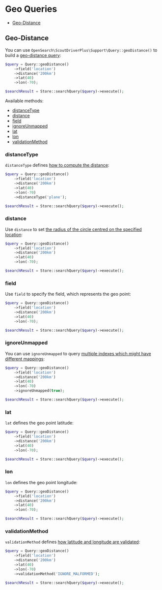 # Geo Queries

* [Geo-Distance](#geo-distance)

## Geo-Distance

You can use `OpenSearch\ScoutDriverPlus\Support\Query::geoDistance()` to build a [geo-distance query](https://www.elastic.co/guide/en/elasticsearch/reference/current/query-dsl-geo-distance-query.html#query-dsl-geo-distance-query):

```php
$query = Query::geoDistance()
    ->field('location')
    ->distance('200km')
    ->lat(40)
    ->lon(-70);

$searchResult = Store::searchQuery($query)->execute();
```

Available methods:

* [distanceType](#geo-distance-distance-type)
* [distance](#geo-distance-distance)
* [field](#geo-distance-field)
* [ignoreUnmapped](#geo-distance-ignore-unmapped)
* [lat](#geo-distance-lat)
* [lon](#geo-distance-lon)
* [validationMethod](#geo-distance-validation-method)

### <a name="geo-distance-distance-type"></a> distanceType

`distanceType` defines [how to compute the distance](https://www.elastic.co/guide/en/elasticsearch/reference/current/query-dsl-geo-distance-query.html#_options_2):

```php
$query = Query::geoDistance()
    ->field('location')
    ->distance('200km')
    ->lat(40)
    ->lon(-70)
    ->distanceType('plane');

$searchResult = Store::searchQuery($query)->execute();
```

### <a name="geo-distance-distance"></a> distance

Use `distance` to set [the radius of the circle centred on the specified location](https://www.elastic.co/guide/en/elasticsearch/reference/current/query-dsl-geo-distance-query.html#_options_2):

```php
$query = Query::geoDistance()
    ->field('location')
    ->distance('200km')
    ->lat(40)
    ->lon(-70);

$searchResult = Store::searchQuery($query)->execute();
```

### <a name="geo-distance-field"></a> field

Use `field` to specify the field, which represents the geo point:

```php
$query = Query::geoDistance()
    ->field('location')
    ->distance('200km')
    ->lat(40)
    ->lon(-70);

$searchResult = Store::searchQuery($query)->execute();
```

### <a name="geo-distance-ignore-unmapped"></a> ignoreUnmapped

You can use `ignoreUnmapped` to query [multiple indexes which might have different mappings](https://www.elastic.co/guide/en/elasticsearch/reference/current/query-dsl-geo-distance-query.html#_ignore_unmapped_2):

```php
$query = Query::geoDistance()
    ->field('location')
    ->distance('200km')
    ->lat(40)
    ->lon(-70)
    ->ignoreUnmapped(true);

$searchResult = Store::searchQuery($query)->execute();
```

### <a name="geo-distance-lat"></a> lat

`lat` defines the geo point latitude:

```php
$query = Query::geoDistance()
    ->field('location')
    ->distance('200km')
    ->lat(40)
    ->lon(-70);

$searchResult = Store::searchQuery($query)->execute();
```

### <a name="geo-distance-lon"></a> lon

`lon` defines the geo point longitude:

```php
$query = Query::geoDistance()
    ->field('location')
    ->distance('200km')
    ->lat(40)
    ->lon(-70);

$searchResult = Store::searchQuery($query)->execute();
```

### <a name="geo-distance-validation-method"></a> validationMethod

`validationMethod` defines [how latitude and longitude are validated](https://www.elastic.co/guide/en/elasticsearch/reference/current/query-dsl-geo-distance-query.html#_options_2):

```php
$query = Query::geoDistance()
    ->field('location')
    ->distance('200km')
    ->lat(40)
    ->lon(-70)
    ->validationMethod('IGNORE_MALFORMED');

$searchResult = Store::searchQuery($query)->execute();
```
